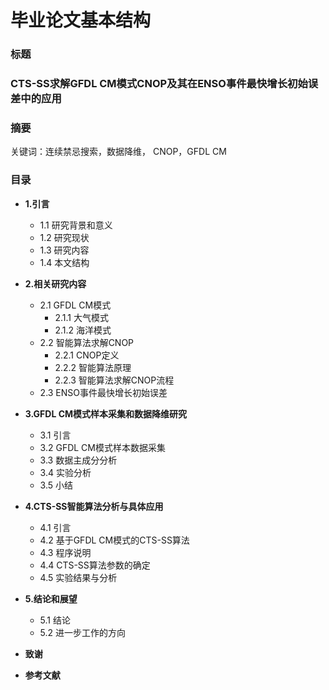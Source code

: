 # 毕业论文基本结构

### 标题

### CTS-SS求解GFDL CM模式CNOP及其在ENSO事件最快增长初始误差中的应用

### 摘要

关键词：连续禁忌搜索，数据降维， CNOP，GFDL CM  

### 目录

* **1.引言**

	* 1.1 研究背景和意义
	* 1.2 研究现状
	* 1.3 研究内容
	* 1.4 本文结构
 
* **2.相关研究内容**

	* 2.1 GFDL CM模式
		* 2.1.1 大气模式
		* 2.1.2 海洋模式 
	* 2.2 智能算法求解CNOP
		* 2.2.1 CNOP定义
		* 2.2.2 智能算法原理
		* 2.2.3 智能算法求解CNOP流程	 		
	* 2.3 ENSO事件最快增长初始误差

* **3.GFDL CM模式样本采集和数据降维研究**

	* 3.1 引言
	* 3.2 GFDL CM模式样本数据采集
	* 3.3 数据主成分分析
	* 3.4 实验分析
	* 3.5 小结

* **4.CTS-SS智能算法分析与具体应用** 	

	* 4.1 引言
	* 4.2 基于GFDL CM模式的CTS-SS算法
	* 4.3 程序说明
	* 4.4 CTS-SS算法参数的确定
	* 4.5 实验结果与分析

* **5.结论和展望**

	* 5.1 结论 
	* 5.2 进一步工作的方向

* **致谢**

* **参考文献**